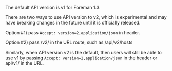 The default API version is v1 for Foreman 1.3.

There are two ways to use API version to v2, which is experimental and may have breaking changes in the future until it is officially released.

Option #1) pass `Accept: version=2,application/json` in header.

Option #2) pass /v2/ in the URL route, such as /api/v2/hosts

Similarly, when API version v2 is the default, then users will still be able to use v1 by passing `Accept: version=2,application/json` in the header or api/v1/ in the URL.
